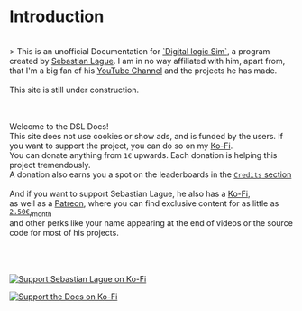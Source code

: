 # Introduction
<br>
> This is an unofficial Documentation for <a href="https://sebastian.itch.io/digital-logic-sim" target="_blank">`Digital logic Sim`</a>, a program created by <a href="https://www.youtube.com/channel/UCmtyQOKKmrMVaKuRXz02jbQ" target="_blank">Sebastian Lague</a>. I am in no way affiliated with him, apart from, that I'm a big fan of his <a href="https://www.youtube.com/channel/UCmtyQOKKmrMVaKuRXz02jbQ" target="_blank">YouTube Channel</a> and the projects he has made.<br><br>
This site is still under construction.

<br><br>
Welcome to the DSL Docs!<br>
This site does not use cookies or show ads, and is funded by the users.
If you want to support the project, you can do so on my <a href="https://ko-fi.com/dls_docs" target="_blank">Ko-Fi</a>.<br>
You can donate anything from `1€` upwards. Each donation is helping this project tremendously.<br>
A donation also earns you a spot on the leaderboards in the [`Credits` section](?post=credits)
<br><br>
And if you want to support Sebastian Lague, he also has a <a href="https://ko-fi.com/sebastianlague" target="_blank">Ko-Fi</a>,<br>
as well as a <a href="https://www.patreon.com/SebastianLague" target="_blank">Patreon</a>, where you can find exclusive content for as little as <a href="https://www.patreon.com/checkout/SebastianLague?rid=2861598" target="_blank">`2.50€`<sub>/month</sub></a><br>
and other perks like your name appearing at the end of videos or the source code for most of his projects.
<br><br><br><br>

<a href="https://ko-fi.com/sebastianlague" target="_blank">![Support Sebastian Lague on Ko-Fi](/assets/img/Ko-Fi_Screen-SL.png")</a>

<a href="https://ko-fi.com/dls_docs" target="_blank">![Support the Docs on Ko-Fi](/assets/img/Ko-Fi_Screen.png")</a>
<br><br><br><br>